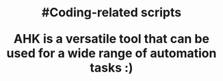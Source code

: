 

<h1 align="center"> #Coding-related scripts

AHK is a versatile tool that can be used for a wide range of automation tasks :)</h1>
